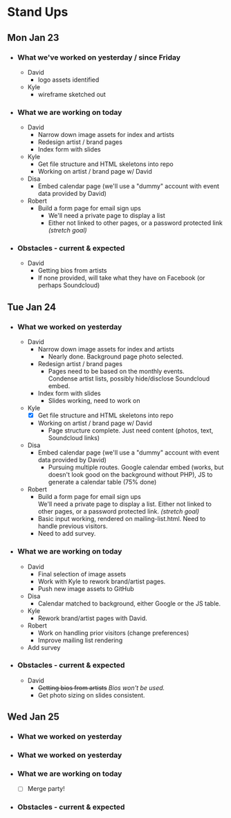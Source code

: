 # Stand Ups

## Mon Jan 23
- ### What we've worked on yesterday / since Friday
  - David
    - logo assets identified
  - Kyle
    - wireframe sketched out

- ### What we are working on today
  - David
    - Narrow down image assets for index and artists
    - Redesign artist / brand pages
    - Index form with slides
  - Kyle
    - Get file structure and HTML skeletons into repo
    - Working on artist / brand page w/ David
  - Disa
    - Embed calendar page (we'll use a "dummy" account with event data provided by David)
  - Robert
    - Build a form page for email sign ups
      - We'll need a private page to display a list
      - Either not linked to other pages, or a password protected link _(stretch goal)_

- ### Obstacles - current & expected
  - David
    - Getting bios from artists
    - If none provided, will take what they have on Facebook (or perhaps Soundcloud)

## Tue Jan 24

  - ### What we worked on yesterday
    - David
      - Narrow down image assets for index and artists  
        - Nearly done. Background page photo selected.
      - Redesign artist / brand pages  
        - Pages need to be based on the monthly events.  
        Condense artist lists, possibly hide/disclose Soundcloud embed.
      - Index form with slides  
        - Slides working, need to work on
    - Kyle
      - [x] Get file structure and HTML skeletons into repo  
      - Working on artist / brand page w/ David  
        - Page structure complete. Just need content (photos, text, Soundcloud links)
    - Disa
      - Embed calendar page (we'll use a "dummy" account with event data provided by David)  
        - Pursuing multiple routes. Google calendar embed (works, but doesn't look good on the background without PHP), JS to generate a calendar table (75% done)
    - Robert
      - Build a form page for email sign ups  
        We'll need a private page to display a list. Either not linked to other pages, or a password protected link. _(stretch goal)_  
      - Basic input working, rendered on mailing-list.html. Need to handle previous visitors.
      - Need to add survey.

  - ### What we are working on today
    - David  
      - Final selection of image assets
      - Work with Kyle to rework brand/artist pages.
      - Push new image assets to GitHub
    - Disa
      - Calendar matched to background, either Google or the JS table.
    - Kyle  
      - Rework brand/artist pages with David.
    - Robert
      - Work on handling prior visitors (change preferences)
      - Improve mailing list rendering
    - Add survey

- ### Obstacles - current & expected
  - David
    - ~~Getting bios from artists~~ _Bios won't be used._
    - Get photo sizing on slides consistent.

## Wed Jan 25  
- ### What we worked on yesterday  

- ### What we worked on yesterday  

- ### What we are working on today
  - [ ] Merge party!
- ### Obstacles - current & expected
